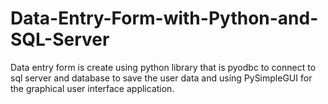 # Data-Entry-Form-with-Python-and-SQL-Server
Data entry form is create using python library that is pyodbc to connect to sql server and database to save the user data and using PySimpleGUI for the graphical user interface application.

